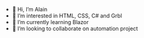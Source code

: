 - 👋 Hi, I’m Alain
- 👀 I’m interested in HTML, CSS, C# and Grbl
- 🌱 I’m currently learning Blazor
- 💞️ I’m looking to collaborate on automation project

<!---
AlainP29/AlainP29 is a ✨ special ✨ repository because its `README.md` (this file) appears on your GitHub profile.
You can click the Preview link to take a look at your changes.
--->
